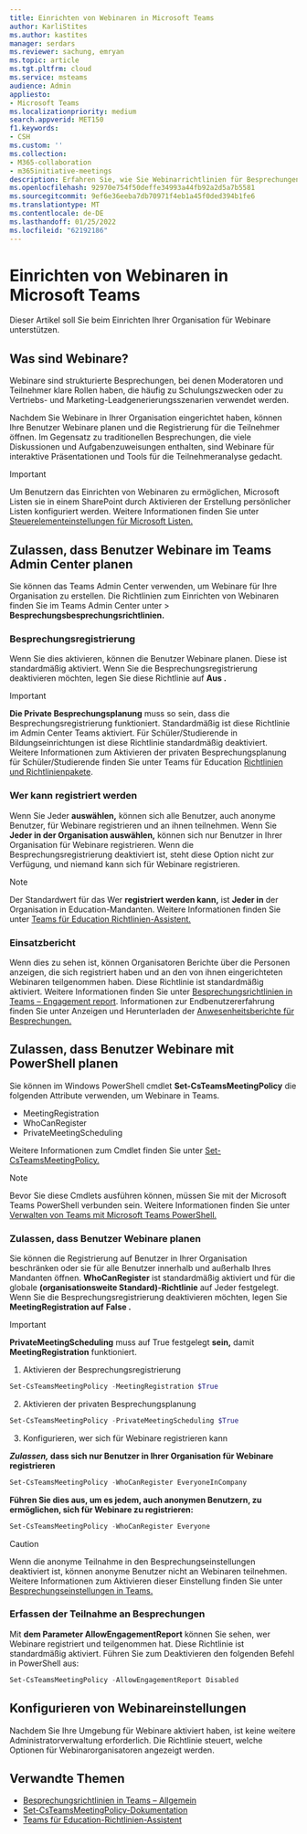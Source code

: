 ```yaml
---
title: Einrichten von Webinaren in Microsoft Teams
author: KarliStites
ms.author: kastites
manager: serdars
ms.reviewer: sachung, emryan
ms.topic: article
ms.tgt.pltfrm: cloud
ms.service: msteams
audience: Admin
appliesto:
- Microsoft Teams
ms.localizationpriority: medium
search.appverid: MET150
f1.keywords:
- CSH
ms.custom: ''
ms.collection:
- M365-collaboration
- m365initiative-meetings
description: Erfahren Sie, wie Sie Webinarrichtlinien für Besprechungen Teams verwalten.
ms.openlocfilehash: 92970e754f50deffe34993a44fb92a2d5a7b5581
ms.sourcegitcommit: 9ef6e36eeba7db70971f4eb1a45f0ded394b1fe6
ms.translationtype: MT
ms.contentlocale: de-DE
ms.lasthandoff: 01/25/2022
ms.locfileid: "62192186"
---
```

# <a name="set-up-for-webinars-in-microsoft-teams"></a>Einrichten von Webinaren in Microsoft Teams

Dieser Artikel soll Sie beim Einrichten Ihrer Organisation für Webinare unterstützen.

## <a name="what-are-webinars"></a>Was sind Webinare?

Webinare sind strukturierte Besprechungen, bei denen Moderatoren und Teilnehmer klare Rollen haben, die häufig zu Schulungszwecken oder zu Vertriebs- und Marketing-Leadgenerierungsszenarien verwendet werden.

Nachdem Sie Webinare in Ihrer Organisation eingerichtet haben, können Ihre Benutzer Webinare planen und die Registrierung für die Teilnehmer öffnen. Im Gegensatz zu traditionellen Besprechungen, die viele Diskussionen und Aufgabenzuweisungen enthalten, sind Webinare für interaktive Präsentationen und Tools für die Teilnehmeranalyse gedacht.

> [!IMPORTANT]
> Um Benutzern das Einrichten von Webinaren zu ermöglichen, Microsoft Listen sie in einem SharePoint durch Aktivieren der Erstellung persönlicher Listen konfiguriert werden. Weitere Informationen finden Sie unter [Steuerelementeinstellungen für Microsoft Listen.](/sharepoint/control-lists)

## <a name="allow-users-to-schedule-webinars-in-the-teams-admin-center"></a>Zulassen, dass Benutzer Webinare im Teams Admin Center planen

Sie können das Teams Admin Center verwenden, um Webinare für Ihre Organisation zu erstellen. Die Richtlinien zum Einrichten von Webinaren finden Sie im Teams Admin Center unter  >  **Besprechungsbesprechungsrichtlinien.**

### <a name="meeting-registration"></a>Besprechungsregistrierung

Wenn Sie dies aktivieren, können die Benutzer Webinare planen. Diese ist standardmäßig aktiviert. Wenn Sie die Besprechungsregistrierung deaktivieren möchten, legen Sie diese Richtlinie auf **Aus .**

> [!IMPORTANT]
> **Die Private Besprechungsplanung** muss so sein, dass die Besprechungsregistrierung funktioniert. Standardmäßig ist diese Richtlinie im Admin Center Teams aktiviert. Für Schüler/Studierende in Bildungseinrichtungen ist diese Richtlinie standardmäßig deaktiviert. Weitere Informationen zum Aktivieren der privaten Besprechungsplanung für Schüler/Studierende finden Sie unter Teams für Education [Richtlinien und Richtlinienpakete](policy-packages-edu.md).

### <a name="who-can-register"></a>Wer kann registriert werden

Wenn Sie Jeder **auswählen,** können sich alle Benutzer, auch anonyme Benutzer, für Webinare registrieren und an ihnen teilnehmen. Wenn Sie **Jeder in der Organisation auswählen,** können sich nur Benutzer in Ihrer Organisation für Webinare registrieren. Wenn die Besprechungsregistrierung deaktiviert ist, steht diese Option nicht zur Verfügung, und niemand kann sich für Webinare registrieren.

> [!NOTE]
> Der Standardwert für das Wer **registriert werden kann,** ist **Jeder in** der Organisation in Education-Mandanten. Weitere Informationen finden Sie unter [Teams für Education Richtlinien-Assistent.](easy-policy-setup-edu.md)

### <a name="engagement-report"></a>Einsatzbericht

Wenn dies zu sehen ist, können Organisatoren Berichte über die Personen anzeigen, die sich registriert haben und an den von ihnen eingerichteten Webinaren teilgenommen haben. Diese Richtlinie ist standardmäßig aktiviert. Weitere Informationen finden Sie unter [Besprechungsrichtlinien in Teams – Engagement report](meeting-policies-in-teams-general.md#engagement-report). Informationen zur Endbenutzererfahrung finden Sie unter Anzeigen und Herunterladen der [Anwesenheitsberichte für Besprechungen.](https://support.microsoft.com/office/view-and-download-meeting-attendance-reports-in-teams-ae7cf170-530c-47d3-84c1-3aedac74d310?ui=en-US&#x26;rs=en-US&#x26;ad=US)

## <a name="allow-users-to-schedule-webinars-using-powershell"></a>Zulassen, dass Benutzer Webinare mit PowerShell planen

Sie können im Windows PowerShell cmdlet **Set-CsTeamsMeetingPolicy** die folgenden Attribute verwenden, um Webinare in Teams.

- MeetingRegistration
- WhoCanRegister
- PrivateMeetingScheduling

Weitere Informationen zum Cmdlet finden Sie unter [Set-CsTeamsMeetingPolicy.](/powershell/module/skype/set-csteamsmeetingpolicy)

> [!NOTE]
> Bevor Sie diese Cmdlets ausführen können, müssen Sie mit der Microsoft Teams PowerShell verbunden sein. Weitere Informationen finden Sie unter [Verwalten von Teams mit Microsoft Teams PowerShell.](/microsoftteams/teams-powershell-managing-teams)

### <a name="allow-users-to-schedule-webinars"></a>Zulassen, dass Benutzer Webinare planen

Sie können die Registrierung auf Benutzer in Ihrer Organisation beschränken oder sie für alle Benutzer innerhalb und außerhalb Ihres Mandanten öffnen. **WhoCanRegister** ist standardmäßig aktiviert und  für die globale **(organisationsweite Standard)-Richtlinie** auf Jeder festgelegt. Wenn Sie die Besprechungsregistrierung deaktivieren möchten, legen Sie **MeetingRegistration auf** **False .**

> [!IMPORTANT]
> **PrivateMeetingScheduling** muss auf True festgelegt **sein,** damit **MeetingRegistration** funktioniert.

1. Aktivieren der Besprechungsregistrierung

```powershell
Set-CsTeamsMeetingPolicy -MeetingRegistration $True
```

2. Aktivieren der privaten Besprechungsplanung

```powershell
Set-CsTeamsMeetingPolicy -PrivateMeetingScheduling $True
```

3. Konfigurieren, wer sich für Webinare registrieren kann

***Zulassen,* dass sich nur Benutzer in Ihrer Organisation für Webinare registrieren**

```powershell
Set-CsTeamsMeetingPolicy -WhoCanRegister EveryoneInCompany
```

**Führen Sie dies aus, um es jedem, auch anonymen Benutzern, zu ermöglichen, sich für Webinare zu registrieren:**

```powershell
Set-CsTeamsMeetingPolicy -WhoCanRegister Everyone
```

> [!CAUTION]
> Wenn die anonyme Teilnahme in den Besprechungseinstellungen deaktiviert ist, können anonyme Benutzer nicht an Webinaren teilnehmen. Weitere Informationen zum Aktivieren dieser Einstellung finden Sie unter [Besprechungseinstellungen in Teams.](meeting-settings-in-teams.md)

### <a name="collect-meeting-attendance"></a>Erfassen der Teilnahme an Besprechungen

Mit **dem Parameter AllowEngagementReport** können Sie sehen, wer Webinare registriert und teilgenommen hat. Diese Richtlinie ist standardmäßig aktiviert. Führen Sie zum Deaktivieren den folgenden Befehl in PowerShell aus:

```powershell
Set-CsTeamsMeetingPolicy -AllowEngagementReport Disabled
```

## <a name="configure-webinar-settings"></a>Konfigurieren von Webinareinstellungen

Nachdem Sie Ihre Umgebung für Webinare aktiviert haben, ist keine weitere Administratorverwaltung erforderlich. Die Richtlinie steuert, welche Optionen für Webinarorganisatoren angezeigt werden.

## <a name="related-topics"></a>Verwandte Themen

- [Besprechungsrichtlinien in Teams – Allgemein](meeting-policies-in-teams-general.md)
- [Set-CsTeamsMeetingPolicy-Dokumentation](/powershell/module/skype/set-csteamsmeetingpolicy)
- [Teams für Education-Richtlinien-Assistent](easy-policy-setup-edu.md)

